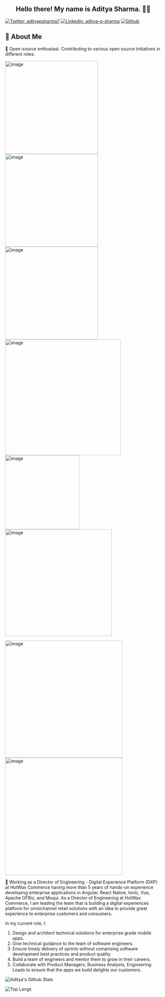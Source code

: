 


<h2 align="center">Hello there! My name is Aditya Sharma. 👋🤓</h2>  

[![Twitter: adityapsharma7](https://img.shields.io/twitter/follow/adityapsharma7?style=social)](https://twitter.com/adityapsharma7)
[![Linkedin: aditya-p-sharma](https://img.shields.io/badge/-aditya--p--sharma-blue?style=flat-square&logo=Linkedin&logoColor=white&link=https://www.linkedin.com/in/aditya-p-sharma/)](https://www.linkedin.com/in/aditya-p-sharma/)
[![Github](https://img.shields.io/github/followers/adityasharma7?label=Follow&style=social)](https://github.com/adityasharma7)  

## 👔  About Me

🚀 Open-source enthusiast. Contributing to various open source initiatives in different roles:

<a href="https://www.apache.org/foundation/governance/members.html"><img width="299" alt="image" src="https://user-images.githubusercontent.com/15027245/152733864-14b84d81-977a-46c1-af94-692066d3b9c6.png"></a><a href="https://ofbiz.apache.org/"><img width="299" alt="image" src="https://user-images.githubusercontent.com/15027245/152733940-9ccfbc14-9770-4f86-a53b-390c2fe19b10.png"></a><a href="https://roller.apache.org/"><img width="299" alt="image" src="https://user-images.githubusercontent.com/15027245/152733972-92c6e300-e4c2-4173-8095-07796d52491d.png"></a><a href="https://community.apache.org/"><img width="373" alt="image" src="https://user-images.githubusercontent.com/15027245/152734058-31a1a1c7-0e67-4f15-913d-f8e98b24fe01.png"></a>
<img width="239" alt="image" src="https://user-images.githubusercontent.com/15027245/152734085-ebea0c01-3626-471b-8c41-251c0e17825d.png">
<a href="https://apachecon.com/acah2020/tracks/incubator.html"><img width="344" alt="image" src="https://user-images.githubusercontent.com/15027245/152734896-95bd8fd0-5306-4f19-90b1-817228d3f3e2.png"></a>

<a href="https://github.com/vuestorefront/vue-storefront/graphs/contributors"><img width="378" alt="image" src="https://user-images.githubusercontent.com/15027245/152735495-d86551c6-1717-4c95-b57d-188818b648f2.png"></a>
<a href="https://github.com/hotwax"><img width="378" alt="image" src="https://user-images.githubusercontent.com/15027245/152737201-d149e5b4-7e9b-4702-a301-b18c2f199821.png"></a>

 
  
🏢 Working as a Director of Engineering - Digital Experience Platform (DXP) at HotWax Commerce having more than 5 years of hands-on experience developing enterprise applications in Angular, React Native, Ionic, Vue, Apache OFBiz, and Moqui. As a Director of Engineering at HotWax Commerce, I am leading the team that is building a digital experiences platform for omnichannel retail solutions with an idea to provide great experience to enterprise customers and consumers. 

In my current role, I: 
1. Design and architect technical solutions for enterprise grade mobile apps.
2. Give technical guidance to the team of software engineers.
3. Ensure timely delivery of sprints without comprising software development best practices and product quality. 
4. Build a team of engineers and mentor them to grow in their careers. 
5. Collaborate with Product Managers, Business Analysts, Engineering Leads to ensure that the apps we build delights our customers.


![Aditya's Github Stats](https://github-readme-stats.vercel.app/api?username=adityasharma7&show_icons=true)  

![Top Langs](https://github-readme-stats.vercel.app/api/top-langs/?username=adityasharma7)
